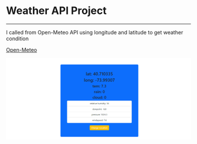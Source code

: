 # Weather API Project
---

I called from Open-Meteo API using longitude and latitude to get weather condition 

[Open-Meteo](https://open-meteo.com/en)

![ss](ss.gif)